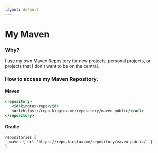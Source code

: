 ```yaml
---
layout: default
---
```

# My Maven

### Why?
I use my own Maven Repository for new projects, personal projects, or projects that I don't want to be on the central. 

### How to access my Maven Repository.

#### Maven
```xml
<repository>
   <id>kingtux-repo</id>
   <url>https://repo.kingtux.me/repository/maven-public/</url>
</repository>

```

#### Gradle
```
repositories {
  maven { url 'https://repo.kingtux.me/repository/maven-public/' }
}
```
